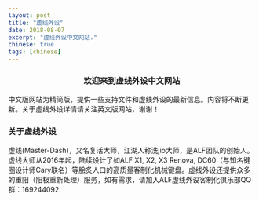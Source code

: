 ```yaml
---
layout: post
title: "虚线外设"
date: 2018-08-07
excerpt: "虚线外设中文网站."
chinese: true
tags: [chinese]
---
```


### <center> 欢迎来到虚线外设中文网站</center>

中文版网站为精简版，提供一些支持文件和虚线外设的最新信息。内容将不断更新。关于虚线外设详情请关注英文版网站，谢谢！

### 关于虚线外设

虚线(Master-Dash)，又名复活大师，江湖人称洗jio大师，是ALF团队的创始人。虚线大师从2016年起，陆续设计了如ALF X1, X2, X3 Renova, DC60（与知名键圈设计师Cary联名）等脍炙人口的高质量客制化机械键盘。虚线外设还提供众多的重阳（阳极重新处理）服务，如有需求，请加入ALF虚线外设客制化俱乐部QQ群：169244092.
